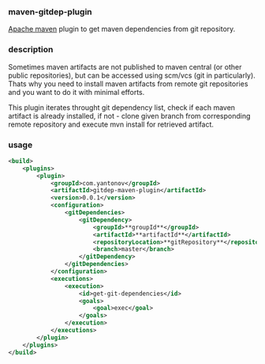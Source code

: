 ### maven-gitdep-plugin

[Apache maven][1] plugin to get maven dependencies from git repository.

[1]: http://maven.apache.org

### description

Sometimes maven artifacts are not published to maven central (or other public repositories), but can be accessed using scm/vcs (git in particularly).  
Thats why you need to install maven artifacts from remote git repositories and you want to do it with minimal efforts.

This plugin iterates throught git dependency list, check if each maven artifact is already installed, if not - clone given branch from corresponding remote repository and execute mvn install for retrieved artifact.

### usage

```xml
<build>
    <plugins>
        <plugin>
            <groupId>com.yantonov</groupId>
            <artifactId>gitdep-maven-plugin</artifactId>
            <version>0.0.1</version>
            <configuration>
                <gitDependencies>
                    <gitDependency>
                        <groupId>**groupId**</groupId>
                        <artifactId>**artifactId**</artifactId>
                        <repositoryLocation>**gitRepository**</repositoryLocation>
                        <branch>master</branch>
                    </gitDependency>
                </gitDependencies>
            </configuration>
            <executions>
                <execution>
                    <id>get-git-dependencies</id>
                    <goals>
                        <goal>exec</goal>
                    </goals>
                </execution>
            </executions>
        </plugin>
    </plugins>
</build>
```
